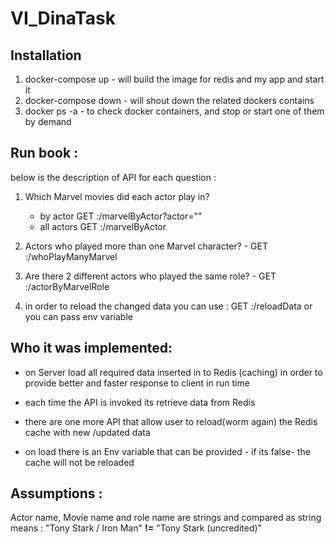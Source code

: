 # VI_DinaTask


## Installation
 1. docker-compose up - will build the image for redis and my app and start it 
 2. docker-compose down - will shout down the related dockers contains 
 3. docker ps -a  -  to check docker containers, and stop or start one of them by demand
 
 
## Run book :
below is the description of API for each question :

 1. Which Marvel movies did each actor play in? 
      - by actor  GET <host>:<port>/marvelByActor?actor="<actor name>"
      - all actors  GET <host>:<port>/marvelByActor
      
 2. Actors who played more than one Marvel character? -  GET <host>:<port>/whoPlayManyMarvel 
 
 3. Are there 2 different actors who played the same role? - GET <host>:<port>/actorByMarvelRole
 
 4. in order to reload the changed data you can use : GET <host>:<port>/reloadData 
    or you can pass env variable 
    
## Who it was implemented: 

* on Server load all required data inserted in to Redis (caching)
  in order to provide better and faster response to client in run time 

* each time the API is invoked its retrieve data from Redis

* there are one more API that allow user to reload(worm again) the Redis cache with new /updated data

* on load there is an Env variable that can be provided - if its false- the cache will not be reloaded  
 

## Assumptions : 
 Actor name, Movie name and role name are strings and compared as string 
 means :   "Tony Stark / Iron Man" **!=**  "Tony Stark (uncredited)"
